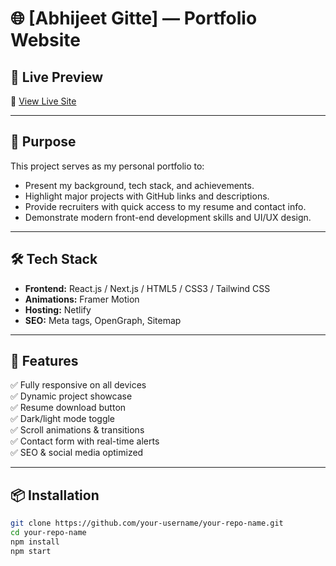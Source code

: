 # 🌐 [Abhijeet Gitte] — Portfolio Website


## 🚀 Live Preview

🔗 [View Live Site](https://abhijeetgitte.netlify.app/)

---

## 🧠 Purpose

This project serves as my personal portfolio to:
- Present my background, tech stack, and achievements.
- Highlight major projects with GitHub links and descriptions.
- Provide recruiters with quick access to my resume and contact info.
- Demonstrate modern front-end development skills and UI/UX design.

---

## 🛠 Tech Stack

- **Frontend:** React.js / Next.js / HTML5 / CSS3 / Tailwind CSS
- **Animations:** Framer Motion
- **Hosting:**  Netlify 
- **SEO:** Meta tags, OpenGraph, Sitemap

---

## 📁 Features

✅ Fully responsive on all devices  
✅ Dynamic project showcase  
✅ Resume download button  
✅ Dark/light mode toggle  
✅ Scroll animations & transitions  
✅ Contact form with real-time alerts  
✅ SEO & social media optimized

---

## 📦 Installation

```bash
git clone https://github.com/your-username/your-repo-name.git
cd your-repo-name
npm install
npm start
